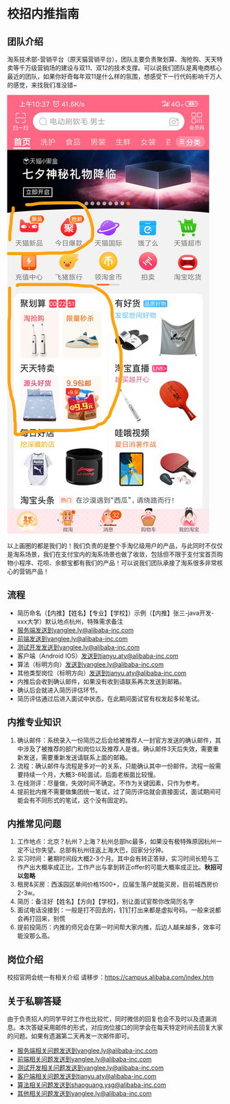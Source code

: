 # 校招内推指南

## 团队介绍
淘系技术部-营销平台（原天猫营销平台），团队主要负责聚划算、淘抢购、天天特卖等千万级营销场的建设与双11、双12的技术支撑。可以说我们团队是离电商核心最近的团队，如果你好奇每年双11是什么样的氛围，想感受下一行代码影响千万人的感觉，来找我们准没错~

![手淘页面业务范围](https://github.com/lyflipped/tmall-2020-recommend/blob/master/%E7%B4%A0%E6%9D%90/%E6%89%8B%E6%B7%98.png?raw=true)

以上画圈的都是我们的！我们负责的是整个手淘亿级用户的产品，与此同时不仅仅是淘系场景，我们在支付宝内的淘系场景也做了收敛，包括但不限于支付宝首页购物小程序、花呗、余额宝都有我们的产品！可以说我们团队承接了淘系很多非常核心的营销产品！

## 流程

* 简历命名（【内推】【姓名】【专业】【学校】）示例（【内推】张三-java开发-xxx大学）默认地点杭州，特殊需求备注
* 服务端发送到yanglee.ly@alibaba-inc.com
* 前端发送到yanglee.ly@alibaba-inc.com
* 测试开发发送到yanglee.ly@alibaba-inc.com
* 客户端（Android IOS）发送到tianyu.aty@alibaba-inc.com
* 算法（标明方向）发送到yanglee.ly@alibaba-inc.com
* 其他类型岗位（标明方向）发送到tianyu.aty@alibaba-inc.com
* 内推后会收到确认邮件，如果没有收到请联系再次发送到邮箱。
* 确认后会就进入简历评估环节。
* 简历评估通过后进入面试中状态，在此期间面试官有权发起多轮笔试。

## 内推专业知识

1. 确认邮件：系统录入一份简历之后会给被推荐人一封官方发送的确认邮件，其中涉及了被推荐的部门和岗位以及推荐人是谁。确认邮件3天后失效，需要重新发送，需要重新发送请联系上面的邮箱。
2. 流程：确认邮件与流程是多对一的关系，只能确认其中一份邮件。流程一般需要持续一个月，大概3-6轮面试，后面老板面比较慢。
3. 在线测评：尽量做，失效时间不确定。不作为关键因素，只作为参考。
4. 提前批内推不需要做集团统一笔试，过了简历评估就会直接面试，面试期间可能会有不同形式的笔试，这个没有固定的。

## 内推常见问题
1. 工作地点：北京？杭州？上海？杭州总部hc最多，如果没有极特殊原因杭州一定不让你失望。总部有杭州往返上海大巴，回家分分钟。
2. 实习时间：暑期时间段大概2-3个月。其中会有转正答辩，实习时间长短与工作产出大概率成正比，工作产出与拿到转正offer的可能大概率成正比。**秋招可以忽略**
3. 租房&买房：西溪园区单间价格1500+，应届生落户就能买房，目前城西房价2-3w。
4. 简历：备注好【姓名】【方向】【学校】，别让面试官帮你改简历名字
5. 面试电话没接到：一般是打不回去的，钉钉打出来都是虚拟号码。一般来说都会再打回来，别慌
6. 提前投简历：内推的师兄会在第一时间帮大家内推，后边人越来越多，效率可能没那么高。

## 岗位介绍
校招官网会统一有相关介绍
请移步：https://campus.alibaba.com/index.htm

## 关于私聊答疑
由于负责招人的同学平时工作也比较忙，同时微信的回复也会不及时以及遗漏消息。本次答疑采用邮件的形式，对应岗位接口的同学会在每天特定时间去回复大家的问题。如果有遗漏第二天再发一次邮件即可。

* 服务端相关问题发送到yanglee.ly@alibaba-inc.com
* 前端相关问题发送到yanglee.ly@alibaba-inc.com
* 测试开发相关问题发送到yanglee.ly@alibaba-inc.com
* 客户端相关问题发送到tianyu.aty@alibaba-inc.com
* 算法相关问题发送到shaoguang.ysg@alibaba-inc.com
* 其他相关问题发送到yanglee.ly@alibaba-inc.com